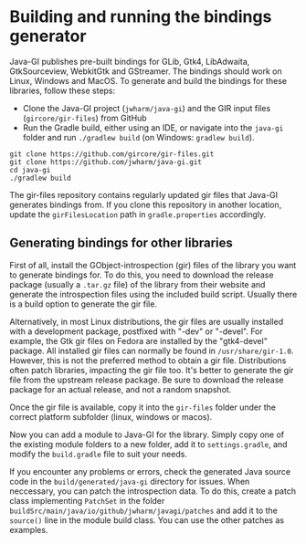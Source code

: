 # Building and running the bindings generator

Java-GI publishes pre-built bindings for GLib, Gtk4, LibAdwaita, GtkSourceview, WebkitGtk and GStreamer. The bindings should work on Linux, Windows and MacOS. To generate and build the bindings for these libraries, follow these steps:

- Clone the Java-GI project (`jwharm/java-gi`) and the GIR input files (`gircore/gir-files`) from GitHub
- Run the Gradle build, either using an IDE, or navigate into the `java-gi` folder and run `./gradlew build` (on Windows: `gradlew build`).

```shell
git clone https://github.com/gircore/gir-files.git
git clone https://github.com/jwharm/java-gi.git
cd java-gi
./gradlew build
```

The gir-files repository contains regularly updated gir files that Java-GI generates bindings from. If you clone this repository in another location, update the `girFilesLocation` path in `gradle.properties` accordingly.

## Generating bindings for other libraries

First of all, install the GObject-introspection (gir) files of the library you want to generate bindings for. To do this, you need to download the release package (usually a `.tar.gz` file) of the library from their website and generate the introspection files using the included build script. Usually there is a build option to generate the gir file.

Alternatively, in most Linux distributions, the gir files are usually installed with a development package, postfixed with "-dev" or "-devel". For example, the Gtk gir files on Fedora are installed by the "gtk4-devel" package. All installed gir files can normally be found in `/usr/share/gir-1.0`. However, this is not the preferred method to obtain a gir file. Distributions often patch libraries, impacting the gir file too. It's better to generate the gir file from the upstream release package. Be sure to download the release package for an actual release, and not a random snapshot.

Once the gir file is available, copy it into the `gir-files` folder under the correct platform subfolder (linux, windows or macos).

Now you can add a module to Java-GI for the library. Simply copy one of the existing module folders to a new folder, add it to `settings.gradle`, and modify the `build.gradle` file to suit your needs.

If you encounter any problems or errors, check the generated Java source code in the `build/generated/java-gi` directory for issues. When neccessary, you can patch the introspection data. To do this, create a patch class implementing `PatchSet` in the folder `buildSrc/main/java/io/github/jwharm/javagi/patches` and add it to the `source()` line in the module build class. You can use the other patches as examples.
